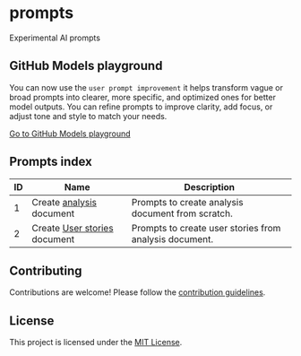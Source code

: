 # prompts
Experimental AI prompts

## GitHub Models playground

You can now use the `user prompt improvement` it helps transform vague or broad prompts into clearer, more specific, and optimized ones for better model outputs. You can refine prompts to improve clarity, add focus, or adjust tone and style to match your needs.

[Go to GitHub Models playground](https://github.com/marketplace/models/azure-openai/gpt-4o/playground)

## Prompts index

| ID  | Name                  | Description                                      |
|-----|-----------------------|--------------------------------------------------|
| 1   | Create [analysis](./analysis/readme.md) document| Prompts to create analysis document from scratch.      |
| 2   | Create [User stories](./user_stories/readme.md) document| Prompts to create user stories from analysis document. |



## Contributing

Contributions are welcome! Please follow the [contribution guidelines](CONTRIBUTING.md).

## License

This project is licensed under the [MIT License](LICENSE).